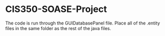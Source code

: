 # CIS350-SOASE-Project

The code is run through the GUIDatabasePanel file. 
Place all of the .entity files in the same folder as the rest of the java files.
